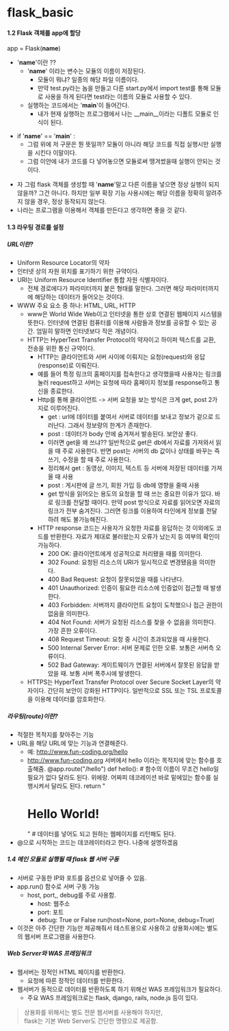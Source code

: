 # flask_basic
#### 1.2 Flask 객체를 app에 할당
app = Flask(__name__)
- '__name__'이란 ??
  + '__name__' 이라는 변수는 모듈의 이름이 저장된다.
    - 모듈이 뭐냐? 일종의 해당 파일 이름이다.
    - 만약 test.py라는 놈을 만들고 다른 start.py에서 import test를 통해 모듈로 사용을 하게 된다면 test라는 이름의 모듈로 사용할 수 있다.
  + 실행하는 코드에서는 '__main__'이 들어간다.
    - 내가 현재 실행하는 프로그램에서 나는 __main__이라는 디폴트 모듈로 인식이 된다.
+ if '__name__' == '__main__' :
  + 그럼 위에 저 구문은 뭔 뜻일까? 모듈이 아니라 해당 코드를 직접 실행시만 실행을 시킨다 이말이다.
  + 그럼 이안에 내가 코드를 다 넣어놓으면 모듈로써 땡겨썼을때 실행이 안되는 것이다.
- 자 그럼  flask 객체를 생성할 때 '__name__'말고 다른 이름을 넣으면 정상 실행이 되지 않을까? 그건 아니다. 하지만 일부 확장 기능 사용시에는 해당 이름을 정확히 알려주지 않을 경우, 정상 동작되지 않는다.
- 나라는 프로그램을 이용해서 객체를 만든다고 생각하면 좋을 것 같다.

#### 1.3 라우팅 경로를 설정
##### URL이란?
- Uniform Resource Locator의 약자
- 인터넷 상의 자원 위치를 표기하기 위한 규약이다.
- URI는 Uniform Resource Identifier 통합 자원 식별자이다.
  + 전체 경로에다가 파라미터까지 붙은 형태를 말한다. 그러면 해당 파라미터까지에 해당하는 데이터가 들어오는 것이다.
- WWW 주요 요소 중 하나: HTML, URL, HTTP
  + www은 World Wide Web이고 인터넷을 통한 상호 연결된 웹페이지 시스템을 뜻한다. 인터넷에 연결된 컴퓨터를 이용해 사람들과 정보를 공유할 수 있는 공간. 엄밀히 말하면 인터넷보다 작은 개념이다.
  + HTTP는 HyperText Transfer Protocol의 약자이고 하이퍼 텍스트를 교환, 전송을 위한 통신 규약이다.
    - HTTP는 클라이언트와 서버 사이에 이뤄지는 요청(request)와 응답(response)로 이뤄진다.
    - 예를 들어 특정 링크의 홈페이지를 접속한다고 생각했을때 사용자는 링크를 눌러 request하고 서버는 요청에 따라 홈페이지 정보를 response하고 통신을 종료한다.
    - Http를 통해 클라이언트 -> 서버 요청을 보는 방식은 크게 get, post 2가지로 이루어진다.
      + get : url에 데이터를 붙여서 서버로 데이터를 보내고 정보가 겉으로 드러난다. 그래서 정보량의 한계가 존재한다.
      + post : 데이터가 body 안에 숨겨져서 발송된다. 보안상 좋다.
      + 이러면 get을 왜 쓰냐?? 일반적으로 get은 db에서 자료를 가져와서 읽을 때 주로 사용한다. 반면 post는 서버의 db 값이나 상태를 바꾸는 즉 쓰기, 수정을 할 때 주로 사용한다.
      + 정리해서 get : 동영상, 이미지, 텍스트 등 서버에 저장된 데이터를 가져올 때 사용
      + post : 게시판에 글 쓰기, 회원 가입 등 db에 영향을 줄때 사용
      + get 방식을 읽어오는 용도의 요청을 할 때 쓰는 중요한 이유가 있다. 바로 링크를 전달할 때이다. 만약 post 방식으로 자료를 읽어오면 자료의 링크가 전부 숨겨진다. 그러면 링크를 이용하여 타인에게 정보를 전달하려 해도 불가능해진다.
    - HTTP response 코드는 사용자가 요청한 자료를 응답하는 것 이외에도 코드를 반환한다. 자료가 제대로 불러왔는지 오류가 났는지 등 여부의 확인이 가능하다.
      + 200 OK: 클라이언트에게 성공적으로 처리됐을 때를 의미한다.
      + 302 Found: 요청된 리소스의 URI가 일시적으로 변경됐음을 의미한다.
      + 400 Bad Request: 요청이 잘못되었을 때를 나타낸다.
      + 401 Unauthorized: 인증이 필요한 리소스에 인증없이 접근할 때 발생한다.
      + 403 Forbidden: 서버까지 클라이언트 요청이 도착했으나 접근 권한이 없음을 의미한다.
      + 404 Not Found: 서버가 요청된 리소스를 찾을 수 없음을 의미한다. 가장 흔한 오류이다.
      + 408 Request Timeout: 요청 중 시간이 초과되었을 때 사용한다.
      + 500 Internal Server Error: 서버 문제로 인한 오류. 보통은 서버측 오류이다.
      + 502 Bad Gateway: 게이트웨이가 연결된 서버에서 잘못된 응답을 받았을 때. 보통 서버 폭주시에 발생한다.
  + HTTPS는 HyperText Transfer Protocol over Secure Socket Layer의 약자이다. 간단히 보안이 강화된 HTTP이다. 일반적으로 SSL 또는 TSL 프로토콜을 이용해 데이터를 암호화한다.

##### 라우팅(route)이란?
- 적절한 목적지를 찾아주는 기능
- URL을 해당 URL에 맞는 기능과 연결해준다.
  + 예: http://www.fun-coding.org/hello
  + http://www.fun-coding.org 서버에서 hello 이라는 목적지에 맞는 함수를 호출해줌.
@app.route("/hello") 
def hello(): # 함수의 이름이 무조건 hello일 필요가 없다 달라도 된다. 위에랑. 어짜피 데코레이션 바로 밑에있는 함수를 실행시켜서 달라도 된다.
  return "<h1>Hello World!</h1>" # 데이터를 넣어도 되고 원하는 웹페이지를 리턴해도 된다.
- @으로 시작하는 코드는 데코레이터라고 한다. 나중에 설명하겠음

##### 1.4 메인 모듈로 실행될 때 flask 웹 서버 구동
- 서버로 구동한 IP와 포트를 옵션으로 넣어줄 수 있음.
- app.run() 함수로 서버 구동 가능
  + host, port,, debug를 주로 사용함.
    - host: 웹주소
    - port: 포트
    - debug: True or False
run(host=None, port=None, debug=True)
- 이것은 아주 간단한 기능만 제공해줘서 테스트용으로 사용하고 상용화시에는 별도의 웹서버 프로그램을 사용한다.

##### Web Server와 WAS 프레임워크
- 웹서버는 정적인 HTML 페이지를 반환한다.
  + 요청에 따른 정적인 데이터를 반환한다.
- 웹서버가 동적으로 데이터를 반환하도록 하기 위해선 WAS 프레임워크가 필요하다.
  + 주요 WAS 프레임워크로는 flask, django, rails, node.js 등이 있다.
> 상용화를 위해서는 별도 전문 웹서버를 사용해야 하지만,  
flask는 기본 Web Server도 간단한 명령으로 제공함.












